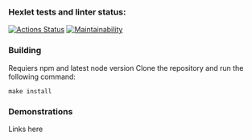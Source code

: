 ### Hexlet tests and linter status:
[![Actions Status](https://github.com/lostcoast256/frontend-project-44/actions/workflows/hexlet-check.yml/badge.svg)](https://github.com/lostcoast256/frontend-project-44/actions)
[![Maintainability](https://api.codeclimate.com/v1/badges/f03bd42323530ff2be2f/maintainability)](https://codeclimate.com/github/lostcoast256/frontend-project-44/maintainability)

### Building
Requiers npm and latest node version
Clone the repository and run the following command:
```
make install
```

### Demonstrations

Links here
